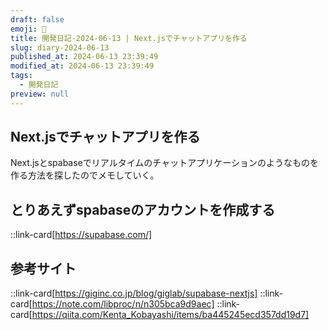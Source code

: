 ```yaml
---
draft: false
emoji: 🍌
title: 開発日記-2024-06-13 | Next.jsでチャットアプリを作る
slug: diary-2024-06-13
published_at: 2024-06-13 23:39:49
modified_at: 2024-06-13 23:39:49
tags:
  - 開発日記
preview: null
---
```


## Next.jsでチャットアプリを作る

Next.jsとspabaseでリアルタイムのチャットアプリケーションのようなものを作る方法を探したのでメモしていく。

## とりあえずspabaseのアカウントを作成する

::link-card[https://supabase.com/]

## 参考サイト

::link-card[https://giginc.co.jp/blog/giglab/supabase-nextjs]
::link-card[https://note.com/libproc/n/n305bca9d9aec]
::link-card[https://qiita.com/Kenta_Kobayashi/items/ba445245ecd357dd19d7]
